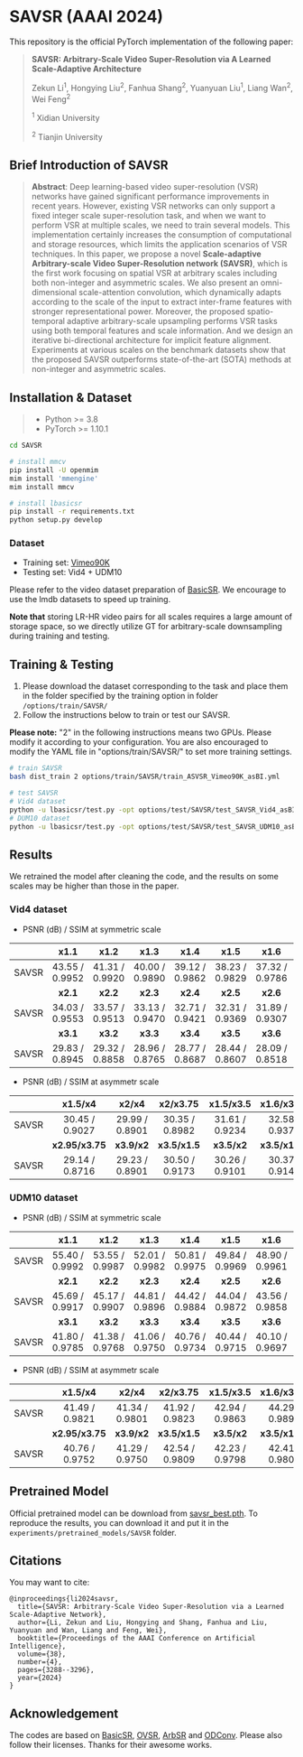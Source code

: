 # SAVSR (AAAI 2024)

This repository is the official PyTorch implementation of the following paper: 

> **SAVSR: Arbitrary-Scale Video Super-Resolution via A Learned Scale-Adaptive Architecture**
>
> Zekun Li<sup>1</sup>, Hongying Liu<sup>2</sup>, Fanhua Shang<sup>2</sup>, Yuanyuan Liu<sup>1</sup>, Liang Wan<sup>2</sup>, Wei Feng<sup>2</sup>
>
> <sup>1</sup> Xidian University
>
> <sup>2</sup> Tianjin University



## Brief Introduction of SAVSR

> **Abstract**: Deep learning-based video super-resolution (VSR) networks have gained significant performance improvements in recent years. However, existing VSR networks can only support a fixed integer scale super-resolution task, and when we want to perform VSR at multiple scales, we need to train several models. This implementation certainly increases the consumption of computational and storage resources, which limits the application scenarios of VSR techniques. In this paper, we propose a novel **Scale-adaptive Arbitrary-scale Video Super-Resolution network (SAVSR)**, which is the first work focusing on spatial VSR at arbitrary scales including both non-integer and asymmetric scales. We also present an omni-dimensional scale-attention convolution, which dynamically adapts according to the scale of the input to extract inter-frame features with stronger representational power. Moreover, the proposed spatio-temporal adaptive arbitrary-scale upsampling performs VSR tasks using both temporal features and scale information. And we design an iterative bi-directional architecture for implicit feature alignment. Experiments at various scales on the benchmark datasets show that the proposed SAVSR outperforms state-of-the-art (SOTA) methods at non-integer and asymmetric scales.



## Installation & Dataset

> - Python >= 3.8
> - PyTorch >= 1.10.1



```bash
cd SAVSR

# install mmcv
pip install -U openmim
mim install 'mmengine'
mim install mmcv

# install lbasicsr
pip install -r requirements.txt
python setup.py develop
```



### Dataset

- Training set: [Vimeo90K](http://toflow.csail.mit.edu/)
- Testing set: Vid4 + UDM10

Please refer to the video dataset preparation of [BasicSR](https://github.com/XPixelGroup/BasicSR/blob/master/docs/DatasetPreparation.md#Video-Super-Resolution). We encourage to use the lmdb datasets to speed up training.

**Note that** storing LR-HR video pairs for all scales requires a large amount of storage space, so we directly utilize GT for arbitrary-scale downsampling during training and testing.



## Training & Testing

1. Please download the dataset corresponding to the task and place them in the folder specified by the training option in folder `/options/train/SAVSR/`
2. Follow the instructions below to train or test our SAVSR.

**Please note:** "2" in the following instructions means two GPUs. Please modify it according to your configuration. You are also encouraged to modify the YAML file in  "options/train/SAVSR/" to set more training settings.

```bash
# train SAVSR
bash dist_train 2 options/train/SAVSR/train_ASVSR_Vimeo90K_asBI.yml

# test SAVSR
# Vid4 dataset
python -u lbasicsr/test.py -opt options/test/SAVSR/test_SAVSR_Vid4_asBI.yml
# DUM10 dataset
python -u lbasicsr/test.py -opt options/test/SAVSR/test_SAVSR_UDM10_asBI.yml
```



## Results

We retrained the model after cleaning the code, and the results on some scales may be higher than those in the paper.

### Vid4 dataset

- PSNR (dB) / SSIM at symmetric scale

|       |      x1.1      |      x1.2      |      x1.3      |      x1.4      |      x1.5      |      x1.6      |      x1.7      |      x1.8      |      x1.9      |       x2       |
| :---: | :------------: | :------------: | :------------: | :------------: | :------------: | :------------: | :------------: | :------------: | :------------: | :------------: |
| SAVSR | 43.55 / 0.9952 | 41.31 / 0.9920 | 40.00 / 0.9890 | 39.12 / 0.9862 | 38.23 / 0.9829 | 37.32 / 0.9786 | 36.44 / 0.9734 | 35.63 / 0.9680 | 34.97 / 0.9627 | 34.67 / 0.9599 |
|       |    **x2.1**    |    **x2.2**    |    **x2.3**    |    **x2.4**    |    **x2.5**    |    **x2.6**    |    **x2.7**    |    **x2.8**    |    **x2.9**    |     **x3**     |
| SAVSR | 34.03 / 0.9553 | 33.57 / 0.9513 | 33.13 / 0.9470 | 32.71 / 0.9421 | 32.31 / 0.9369 | 31.89 / 0.9307 | 31.46 / 0.9241 | 31.07 / 0.9177 | 30.69 / 0.9097 | 30.33 / 0.9035 |
|       |    **x3.1**    |    **x3.2**    |    **x3.3**    |    **x3.4**    |    **x3.5**    |    **x3.6**    |    **x3.7**    |    **x3.8**    |    **x3.9**    |     **x4**     |
| SAVSR | 29.83 / 0.8945 | 29.32 / 0.8858 | 28.96 / 0.8765 | 28.77 / 0.8687 | 28.44 / 0.8607 | 28.09 / 0.8518 | 27.69 / 0.8422 | 27.51 / 0.8334 | 27.26 / 0.8235 | 27.17 / 0.8184 |

- PSNR (dB) / SSIM at asymmetr scale

|       |     x1.5/x4     |     x2/x4      |    x2/x3.75    |   x1.5/x3.5    |   x1.6/x3.05   | **x1.7/x3.75** |
| :---: | :-------------: | :------------: | :------------: | :------------: | :------------: | :------------: |
| SAVSR | 30.45 / 0.9027  | 29.99 / 0.8901 | 30.35 / 0.8982 | 31.61 / 0.9234 | 32.58 / 0.9376 | 30.65 / 0.9056 |
|       | **x2.95/x3.75** |  **x3.9/x2**   | **x3.5/x1.5**  |  **x3.5/x2**   | **x3.5/x1.75** |  **x4/x1.4**   |
| SAVSR | 29.14 / 0.8716  | 29.23 / 0.8901 | 30.50 / 0.9173 | 30.26 / 0.9101 | 30.37 / 0.9140 | 29.44 / 0.8959 |

### UDM10 dataset

- PSNR (dB) / SSIM at symmetric scale

|       |      x1.1      |      x1.2      |      x1.3      |      x1.4      |      x1.5      |      x1.6      |      x1.7      |      x1.8      |      x1.9      |       x2       |
| :---: | :------------: | :------------: | :------------: | :------------: | :------------: | :------------: | :------------: | :------------: | :------------: | :------------: |
| SAVSR | 55.40 / 0.9992 | 53.55 / 0.9987 | 52.01 / 0.9982 | 50.81 / 0.9975 | 49.84 / 0.9969 | 48.90 / 0.9961 | 48.09 / 0.9953 | 47.37 / 0.9945 | 46.74 / 0.9937 | 46.23 / 0.9927 |
|       |    **x2.1**    |    **x2.2**    |    **x2.3**    |    **x2.4**    |    **x2.5**    |    **x2.6**    |    **x2.7**    |    **x2.8**    |    **x2.9**    |     **x3**     |
| SAVSR | 45.69 / 0.9917 | 45.17 / 0.9907 | 44.81 / 0.9896 | 44.42 / 0.9884 | 44.04 / 0.9872 | 43.56 / 0.9858 | 43.24 / 0.9844 | 42.83 / 0.9831 | 42.48 / 0.9816 | 42.15 / 0.9801 |
|       |    **x3.1**    |    **x3.2**    |    **x3.3**    |    **x3.4**    |    **x3.5**    |    **x3.6**    |    **x3.7**    |    **x3.8**    |    **x3.9**    |     **x4**     |
| SAVSR | 41.80 / 0.9785 | 41.38 / 0.9768 | 41.06 / 0.9750 | 40.76 / 0.9734 | 40.44 / 0.9715 | 40.10 / 0.9697 | 39.77 / 0.9677 | 39.41 / 0.9658 | 39.12 / 0.9638 | 38.88 / 0.9619 |

- PSNR (dB) / SSIM at asymmetr scale

|       |     x1.5/x4     |     x2/x4      |    x2/x3.75    |   x1.5/x3.5    |   x1.6/x3.05   | **x1.7/x3.75** |
| :---: | :-------------: | :------------: | :------------: | :------------: | :------------: | :------------: |
| SAVSR | 41.49 / 0.9821  | 41.34 / 0.9801 | 41.92 / 0.9823 | 42.94 / 0.9863 | 44.29 / 0.9892 | 42.09 / 0.9837 |
|       | **x2.95/x3.75** |  **x3.9/x2**   | **x3.5/x1.5**  |  **x3.5/x2**   | **x3.5/x1.75** |  **x4/x1.4**   |
| SAVSR | 40.76 / 0.9752  | 41.29 / 0.9750 | 42.54 / 0.9809 | 42.23 / 0.9798 | 42.41 / 0.9806 | 41.29 / 0.9748 |



## Pretrained Model

Official pretrained model can be download from [savsr_best.pth](https://github.com/Weepingchestnut/SAVSR/releases/download/v0.1.1/savsr_best.pth). To reproduce the results, you can download it and put it in the `experiments/pretrained_models/SAVSR` folder.



## Citations

You may want to cite:
```
@inproceedings{li2024savsr,
  title={SAVSR: Arbitrary-Scale Video Super-Resolution via a Learned Scale-Adaptive Network},
  author={Li, Zekun and Liu, Hongying and Shang, Fanhua and Liu, Yuanyuan and Wan, Liang and Feng, Wei},
  booktitle={Proceedings of the AAAI Conference on Artificial Intelligence},
  volume={38},
  number={4},
  pages={3288--3296},
  year={2024}
}
```



## Acknowledgement

The codes are based on  [BasicSR](https://github.com/XPixelGroup/BasicSR), [OVSR](https://github.com/psychopa4/OVSR), [ArbSR](https://github.com/The-Learning-And-Vision-Atelier-LAVA/ArbSR) and [ODConv](https://github.com/OSVAI/ODConv). Please also follow their licenses. Thanks for their awesome works.
